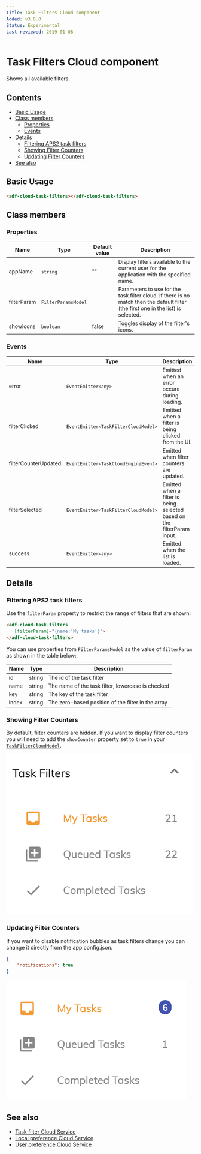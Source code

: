 ```yaml
---
Title: Task Filters Cloud component
Added: v3.0.0
Status: Experimental
Last reviewed: 2019-01-08
---
```


# Task Filters Cloud component

Shows all available filters.

## Contents

-   [Basic Usage](#basic-usage)
-   [Class members](#class-members)
    -   [Properties](#properties)
    -   [Events](#events)
-   [Details](#details)
    -   [Filtering APS2 task filters](#filtering-aps2-task-filters)
    -   [Showing Filter Counters](#showing-filter-counters)
    -   [Updating Filter Counters](#updating-filter-counters)
-   [See also](#see-also)

## Basic Usage

```html
<adf-cloud-task-filters></adf-cloud-task-filters>
```

## Class members

### Properties

| Name        | Type                | Default value | Description                                                                                                                        |
|-------------|---------------------|---------------|------------------------------------------------------------------------------------------------------------------------------------|
| appName     | `string`            | ""            | Display filters available to the current user for the application with the specified name.                                         |
| filterParam | `FilterParamsModel` |               | Parameters to use for the task filter cloud. If there is no match then the default filter (the first one in the list) is selected. |
| showIcons   | `boolean`           | false         | Toggles display of the filter's icons.                                                                                             |

### Events

| Name                 | Type                                 | Description                                                             |
|----------------------|--------------------------------------|-------------------------------------------------------------------------|
| error                | `EventEmitter<any>`                  | Emitted when an error occurs during loading.                            |
| filterClicked        | `EventEmitter<TaskFilterCloudModel>` | Emitted when a filter is being clicked from the UI.                     |
| filterCounterUpdated | `EventEmitter<TaskCloudEngineEvent>` | Emitted when filter counters are updated.                               |
| filterSelected       | `EventEmitter<TaskFilterCloudModel>` | Emitted when a filter is being selected based on the filterParam input. |
| success              | `EventEmitter<any>`                  | Emitted when the list is loaded.                                        |

## Details

### Filtering APS2 task filters

Use the `filterParam` property to restrict the range of filters that are shown:

```html
<adf-cloud-task-filters
   [filterParam]="{name:'My tasks'}">
</adf-cloud-task-filters>
```

You can use properties from `FilterParamsModel` as the value of `filterParam` as shown in the table below:

| Name | Type | Description |
| ---- | ---- | ----------- |
| id | string | The id of the task filter |
| name | string | The name of the task filter, lowercase is checked |
| key | string | The key of the task filter |
| index | string | The zero-based position of the filter in the array |

### Showing Filter Counters

By default, filter counters are hidden. If you want to display filter counters you will need to add the `showCounter` property set to `true` in your [`TaskFilterCloudModel`](../../../lib/process-services-cloud/src/lib/task/task-filters/models/filter-cloud.model.ts). 

![](../../docassets/images/task-filter-counter.png)

### Updating Filter Counters

If you want to disable notification bubbles as task filters change you can change it directly  from the app.config.json.

```json
{
    "notifications": true
}
```

![](../../docassets/images/update-filter-bubble.png)

## See also

-   [Task filter Cloud Service](../services/task-filter-cloud.service.md)
-   [Local preference Cloud Service](../services/local-preference-cloud.service.md)
-   [User preference Cloud Service](../services/user-preference-cloud.service.md)
